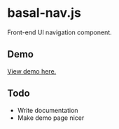 # basal-nav.js
Front-end UI navigation component.

## Demo
<a href="http://arjanj.github.io/basal-nav/demo/">View demo here.</a>

## Todo
- Write documentation
- Make demo page nicer
